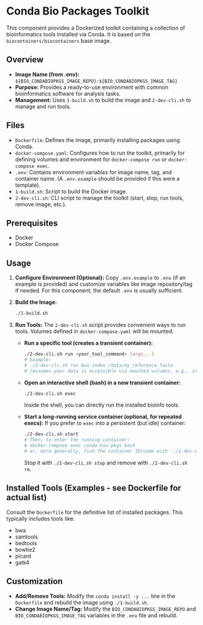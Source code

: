 # Conda Bio Packages Toolkit

This component provides a Dockerized toolkit containing a collection of bioinformatics tools installed via Conda. It is based on the `biocontainers/biocontainers` base image.

## Overview

-   **Image Name (from .env):** `${BIO_CONDABIOPKGS_IMAGE_REPO}:${BIO_CONDABIOPKGS_IMAGE_TAG}`
-   **Purpose:** Provides a ready-to-use environment with common bioinformatics software for analysis tasks.
-   **Management:** Uses `1-build.sh` to build the image and `2-dev-cli.sh` to manage and run tools.

## Files

-   `Dockerfile`: Defines the image, primarily installing packages using Conda.
-   `docker-compose.yaml`: Configures how to run the toolkit, primarily for defining volumes and environment for `docker-compose run` or `docker-compose exec`.
-   `.env`: Contains environment variables for image name, tag, and container name. (A `.env.example` should be provided if this were a template).
-   `1-build.sh`: Script to build the Docker image.
-   `2-dev-cli.sh`: CLI script to manage the toolkit (start, stop, run tools, remove image, etc.).

## Prerequisites

-   Docker
-   Docker Compose

## Usage

1.  **Configure Environment (Optional):**
    Copy `.env.example` to `.env` (if an example is provided) and customize variables like image repository/tag if needed.
    For this component, the default `.env` is usually sufficient.

2.  **Build the Image:**
    ```bash
    ./1-build.sh
    ```

3.  **Run Tools:**
    The `2-dev-cli.sh` script provides convenient ways to run tools. Volumes defined in `docker-compose.yaml` will be mounted.

    *   **Run a specific tool (creates a transient container):**
        ```bash
        ./2-dev-cli.sh run <your_tool_command> [args...]
        # Example:
        # ./2-dev-cli.sh run bwa index /data/my_reference.fasta
        # (Assumes your data is accessible via mounted volumes, e.g., in /data)
        ```

    *   **Open an interactive shell (bash) in a new transient container:**
        ```bash
        ./2-dev-cli.sh exec
        ```
        Inside the shell, you can directly run the installed bioinfo tools.

    *   **Start a long-running service container (optional, for repeated execs):**
        If you prefer to `exec` into a persistent (but idle) container:
        ```bash
        ./2-dev-cli.sh start
        # Then, to enter the running container:
        # docker-compose exec conda-bio-pkgs bash 
        # or, more generally, find the container ID/name with './2-dev-cli.sh status' and use 'docker exec -it <id> bash'
        ```
        Stop it with `./2-dev-cli.sh stop` and remove with `./2-dev-cli.sh rm`.

## Installed Tools (Examples - see Dockerfile for actual list)

Consult the `Dockerfile` for the definitive list of installed packages. This typically includes tools like:
-   bwa
-   samtools
-   bedtools
-   bowtie2
-   picard
-   gatk4

## Customization

-   **Add/Remove Tools:** Modify the `conda install -y ...` line in the `Dockerfile` and rebuild the image using `./1-build.sh`.
-   **Change Image Name/Tag:** Modify the `BIO_CONDABIOPKGS_IMAGE_REPO` and `BIO_CONDABIOPKGS_IMAGE_TAG` variables in the `.env` file and rebuild. 